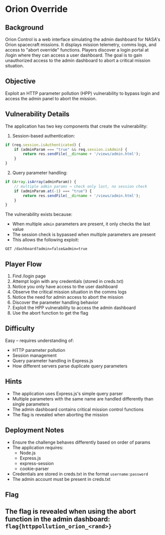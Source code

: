 # Orion Override

## Background
Orion Control is a web interface simulating the admin dashboard for NASA's Orion spacecraft missions. It displays mission telemetry, comms logs, and access to "abort override" functions. Players discover a login portal at /login where they can access a user dashboard. The goal is to gain unauthorized access to the admin dashboard to abort a critical mission situation.

## Objective
Exploit an HTTP parameter pollution (HPP) vulnerability to bypass login and access the admin panel to abort the mission.

## Vulnerability Details
The application has two key components that create the vulnerability:

1. Session-based authentication:
```javascript
if (req.session.isAuthenticated) {
    if (adminParam === "true" && req.session.isAdmin) {
        return res.sendFile(__dirname + '/views/admin.html');
    }
}
```

2. Query parameter handling:
```javascript
if (Array.isArray(adminParam)) {
    // multiple admin params → check only last, no session check
    if (adminParam.at(-1) === "true") {
        return res.sendFile(__dirname + '/views/admin.html');
    }
}
```

The vulnerability exists because:
- When multiple `admin` parameters are present, it only checks the last value
- The session check is bypassed when multiple parameters are present
- This allows the following exploit:
```
GET /dashboard?admin=false&admin=true
```

## Player Flow
1. Find /login page
2. Attempt login with any credentials (stored in creds.txt)
3. Notice you only have access to the user dashboard
4. Observe the critical mission situation in the comms logs
5. Notice the need for admin access to abort the mission
6. Discover the parameter handling behavior
7. Exploit the HPP vulnerability to access the admin dashboard
8. Use the abort function to get the flag

## Difficulty
Easy – requires understanding of:
- HTTP parameter pollution
- Session management
- Query parameter handling in Express.js
- How different servers parse duplicate query parameters

## Hints
- The application uses Express.js's simple query parser
- Multiple parameters with the same name are handled differently than single parameters
- The admin dashboard contains critical mission control functions
- The flag is revealed when aborting the mission

## Deployment Notes
- Ensure the challenge behaves differently based on order of params
- The application requires:
  - Node.js
  - Express.js
  - express-session
  - cookie-parser
- Credentials are stored in creds.txt in the format `username:password`
- The admin account must be present in creds.txt

## Flag
The flag is revealed when using the abort function in the admin dashboard:
`flag{httppollution_orion_<rand>}`
----